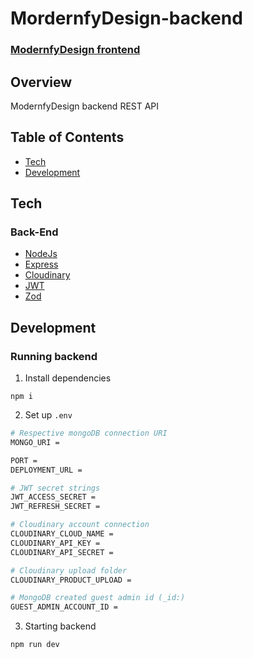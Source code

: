 # MordernfyDesign-backend

### [ModernfyDesign frontend](https://github.com/BvChung/ModernfyDesign-frontend)

## Overview

ModernfyDesign backend REST API

## Table of Contents

- [Tech](#tech)<br/>
- [Development](#development)<br/>

## Tech

### Back-End

- [NodeJs](https://nodejs.dev/en/)
- [Express](https://expressjs.com/)
- [Cloudinary](https://cloudinary.com/)
- [JWT](https://jwt.io/)
- [Zod](https://zod.dev/)

## Development

### Running backend

1. Install dependencies

```
npm i
```

2. Set up `.env`

```bash
# Respective mongoDB connection URI
MONGO_URI =

PORT =
DEPLOYMENT_URL =

# JWT secret strings
JWT_ACCESS_SECRET =
JWT_REFRESH_SECRET =

# Cloudinary account connection
CLOUDINARY_CLOUD_NAME = 
CLOUDINARY_API_KEY = 
CLOUDINARY_API_SECRET = 

# Cloudinary upload folder
CLOUDINARY_PRODUCT_UPLOAD = 

# MongoDB created guest admin id (_id:)
GUEST_ADMIN_ACCOUNT_ID =
```

3. Starting backend

```
npm run dev
```
